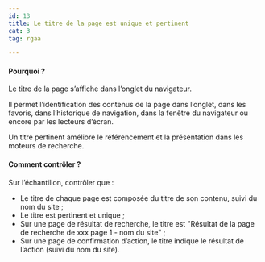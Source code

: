 ```yaml
---
id: 13
title: Le titre de la page est unique et pertinent 
cat: 3
tag: rgaa

---
```


#### Pourquoi ?

Le titre de la page s’affiche dans l’onglet du navigateur.

Il permet l’identification des contenus de la page dans l’onglet, dans les favoris,  dans l’historique de navigation, dans la fenêtre du navigateur ou encore par les lecteurs d’écran. 

Un titre pertinent améliore le référencement et la présentation dans les moteurs de recherche.

#### Comment contrôler ?

Sur l’échantillon, contrôler que :
* Le titre de chaque page est composée du titre de son contenu, suivi du nom du site ;
* Le titre est pertinent et unique ;
* Sur une page de résultat de recherche, le titre est "Résultat de la page de recherche de xxx page 1 - nom du site" ;
* Sur une page de confirmation d’action, le titre indique le résultat de l’action (suivi du nom du site).
